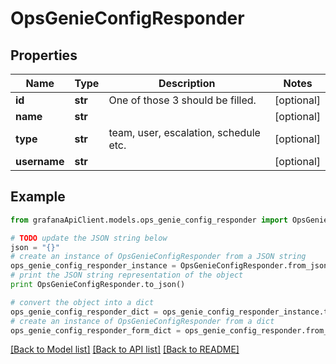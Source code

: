 # OpsGenieConfigResponder


## Properties
Name | Type | Description | Notes
------------ | ------------- | ------------- | -------------
**id** | **str** | One of those 3 should be filled. | [optional] 
**name** | **str** |  | [optional] 
**type** | **str** | team, user, escalation, schedule etc. | [optional] 
**username** | **str** |  | [optional] 

## Example

```python
from grafanaApiClient.models.ops_genie_config_responder import OpsGenieConfigResponder

# TODO update the JSON string below
json = "{}"
# create an instance of OpsGenieConfigResponder from a JSON string
ops_genie_config_responder_instance = OpsGenieConfigResponder.from_json(json)
# print the JSON string representation of the object
print OpsGenieConfigResponder.to_json()

# convert the object into a dict
ops_genie_config_responder_dict = ops_genie_config_responder_instance.to_dict()
# create an instance of OpsGenieConfigResponder from a dict
ops_genie_config_responder_form_dict = ops_genie_config_responder.from_dict(ops_genie_config_responder_dict)
```
[[Back to Model list]](../README.md#documentation-for-models) [[Back to API list]](../README.md#documentation-for-api-endpoints) [[Back to README]](../README.md)


